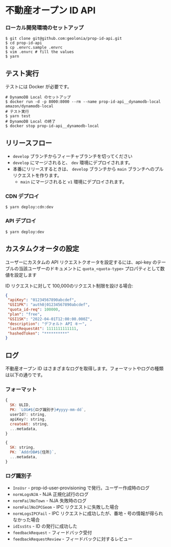 #  不動産オープン ID API

### ローカル開発環境のセットアップ

```shell
$ git clone git@github.com:geolonia/prop-id-api.git
$ cd prop-id-api
$ cp .envrc.sample .envrc
$ vim .envrc # fill the values
$ yarn
```

## テスト実行

テストには Docker が必要です。

```shell
# DynamoDB Local のセットアップ
$ docker run -d -p 8000:8000 --rm --name prop-id-api__dynamodb-local amazon/dynamodb-local
# テスト実行
$ yarn test
# DynamoDB Local の終了
$ docker stop prop-id-api__dynamodb-local
```

## リリースフロー

* `develop` ブランチからフィーチャブランチを切ってください
* `develop` にマージされると、 `dev` 環境にデプロイされます。
* 本番にリリースするときは、 `develop` ブランチから `main` ブランチへのプルリクエストを作ります。
  * `main` にマージされると `v1` 環境にデプロイされます。

### CDN デプロイ

```shell
$ yarn deploy:cdn:dev
```

### API デプロイ

```shell
$ yarn deploy:dev
```

## カスタムクオータの設定

ユーザーにカスタムの API リクエストクオータを設定するには、api-key のテーブルの当該ユーザーのドキュメントに `quota_<quota-type>` プロパティとして数値を設定します

ID リクエストに対して 100,000のリクエスト制限を設ける場合:

```json
{
 "apiKey": "01234567890abcdef",
 "GSI1PK": "auth0|01234567890abcdef",
 "quota_id-req": 100000,
 "plan": "free",
 "GSI1SK": "2022-04-01T12:00:00.000Z",
 "description": "デフォルト API キー",
 "lastRequestAt": 1111111111111,
 "hashedToken": "**********"
}
```

## ログ

不動産オープン ID はさまざまなログを取得します。フォーマットやログの種類は以下の通りです。

### フォーマット

```javascript
{
  SK: ULID,
  PK: `LOG#${ログ識別子}#yyyy-mm-dd`,
  userId?: string,
  apiKey?: string,
  createAt: string,
  ...metadata,
}
```

```javascript
{
  SK: string,
  PK: `AddrDB#${住所}`,
  ...metadata,
}
```


### ログ識別子

- `InsUsr` - prop-id-user-provisioning で発行。ユーザー作成時のログ
- `normLogsNJA` - NJA 正規化試行のログ
- `normFailNoTown` - NJA 失敗時のログ
- `normFailNoIPCGeom` - IPC リクエストに失敗した場合
- `normLogsIPCFail` -  IPC リクエストに成功したが、番地・号の情報が得られなかった場合
- `idIssSts` - ID の発行に成功した
- `feedbackRequest` - フィードバック受付
- `feedbackRequestReview` - フィードバックに対するレビュー
